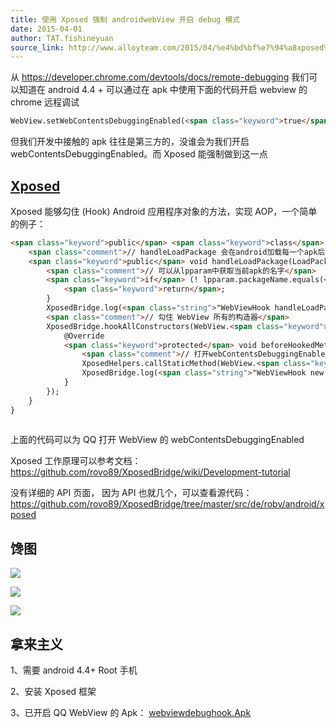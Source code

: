```yaml
---
title: 使用 Xposed 强制 androidwebView 开启 debug 模式
date: 2015-04-01
author: TAT.fishineyuan
source_link: http://www.alloyteam.com/2015/04/%e4%bd%bf%e7%94%a8xposed%e5%bc%ba%e5%88%b6androidwebview%e5%bc%80%e5%90%afdebug%e6%a8%a1%e5%bc%8f/
---
```


<!-- {% raw %} - for jekyll -->

从 <https://developer.chrome.com/devtools/docs/remote-debugging> 我们可以知道在 android 4.4 + 可以通过在 apk 中使用下面的代码开启 webview 的 chrome 远程调试

```html
WebView.setWebContentsDebuggingEnabled(<span class="keyword">true</span>);
```

但我们开发中接触的 apk 往往是第三方的，没谁会为我们开启 webContentsDebuggingEnabled。而 Xposed 能强制做到这一点

## [Xposed](https://github.com/rovo89/XposedBridge/wiki/Development-tutorial)

Xposed 能够勾住 (Hook) Android 应用程序对象的方法，实现 AOP，一个简单的例子：

```html
<span class="keyword">public</span> <span class="keyword">class</span> WebViewHook <span class="keyword">implements</span> IXposedHookLoadPackage {
    <span class="comment">// handleLoadPackage 会在android加载每一个apk后执行</span>
    <span class="keyword">public</span> void handleLoadPackage(LoadPackageParam lpparam) throws Throwable {
        <span class="comment">// 可以从lpparam中获取当前apk的名字</span>
        <span class="keyword">if</span> (! lpparam.packageName.equals(<span class="string">"com.tencent.mobileqq"</span>)) {
            <span class="keyword">return</span>;
        }
        XposedBridge.log(<span class="string">"WebViewHook handleLoadPackage: "</span> + lpparam.packageName);
        <span class="comment">// 勾住 WebView 所有的构造器</span>
        XposedBridge.hookAllConstructors(WebView.<span class="keyword">class</span>, <span class="keyword">new</span> XC_MethodHook() {
            @Override
            <span class="keyword">protected</span> void beforeHookedMethod(MethodHookParam param) throws Throwable {
                <span class="comment">// 打开webContentsDebuggingEnabled</span>
                XposedHelpers.callStaticMethod(WebView.<span class="keyword">class</span>, <span class="string">"setWebContentsDebuggingEnabled"</span>, <span class="keyword">true</span>);
                XposedBridge.log(<span class="string">"WebViewHook new WebView(): "</span> + packageName);
            }
        });
    }
}
 
```

上面的代码可以为 QQ 打开 WebView 的 webContentsDebuggingEnabled

Xposed 工作原理可以参考文档： <https://github.com/rovo89/XposedBridge/wiki/Development-tutorial>

没有详细的 API 页面， 因为 API 也就几个，可以查看源代码： <https://github.com/rovo89/XposedBridge/tree/master/src/de/robv/android/xposed>

## 馋图

![](http://7tszky.com1.z0.glb.clouddn.com/FkOLG2-Oi_AM2jOIIpWJZS3Kg9XT)

![](http://7tszky.com1.z0.glb.clouddn.com/FiIdSVKqGFHg3xPEXdZG8wQCXPJI)

![](http://7tszky.com1.z0.glb.clouddn.com/FuP8cOgJccKFlEUn8DERk-owE0Ub)

## 拿来主义

1、需要 android 4.4+ Root 手机

2、安装 Xposed 框架

3、已开启 QQ WebView 的 Apk： [webviewdebughook.Apk](http://7tszky.com1.z0.glb.clouddn.com/FkA_G7UGdW8X4DZ2IKsRjVG0gEpz)


<!-- {% endraw %} - for jekyll -->